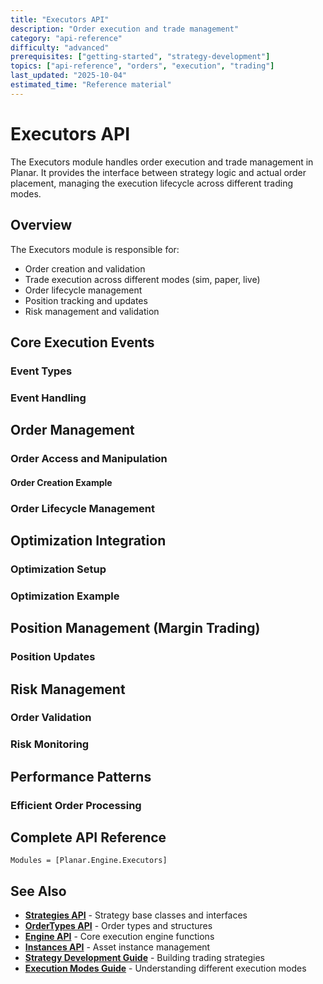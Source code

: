 ```yaml
---
title: "Executors API"
description: "Order execution and trade management"
category: "api-reference"
difficulty: "advanced"
prerequisites: ["getting-started", "strategy-development"]
topics: ["api-reference", "orders", "execution", "trading"]
last_updated: "2025-10-04"
estimated_time: "Reference material"
---
```


# Executors API

The Executors module handles order execution and trade management in Planar. It provides the interface between strategy logic and actual order placement, managing the execution lifecycle across different trading modes.

## Overview

The Executors module is responsible for:
- Order creation and validation
- Trade execution across different modes (sim, paper, live)
- Order lifecycle management
- Position tracking and updates
- Risk management and validation

## Core Execution Events

### Event Types


### Event Handling


## Order Management

### Order Access and Manipulation


#### Order Creation Example


### Order Lifecycle Management


## Optimization Integration

### Optimization Setup


### Optimization Example


## Position Management (Margin Trading)

### Position Updates


## Risk Management

### Order Validation


### Risk Monitoring


## Performance Patterns

### Efficient Order Processing


## Complete API Reference

```@autodocs
Modules = [Planar.Engine.Executors]
```

## See Also

- **[Strategies API](strategies.md)** - Strategy base classes and interfaces
- **[OrderTypes API](../customizations/orders.md)** - Order types and structures
- **[Engine API](engine.md)** - Core execution engine functions
- **[Instances API](instances.md)** - Asset instance management
- **[Strategy Development Guide](../guides/../guides/strategy-development.md)** - Building trading strategies
- **[Execution Modes Guide](../guides/execution-modes.md)** - Understanding different execution modes
